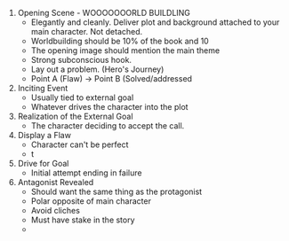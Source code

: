 1. Opening Scene - WOOOOOOORLD BUILDLING
	- Elegantly and cleanly. Deliver plot and background attached to your main character. Not detached.
	- Worldbuilding should be 10% of the book and 10
	- The opening image should mention the main theme
	- Strong subconscious hook.
	- Lay out a problem. (Hero's Journey)
	- Point A (Flaw) -> Point B (Solved/addressed
2. Inciting Event 
	- Usually tied to external goal
	- Whatever drives the character into the plot
3. Realization of the External Goal
	- The character deciding to accept the call.
4. Display a Flaw
	* Character can't be perfect
	* t
5. Drive for Goal
	* Initial attempt ending in failure
6. Antagonist Revealed
	* Should want the same thing as the protagonist
	* Polar opposite of main character
	* Avoid cliches
	* Must have stake in the story
	* 